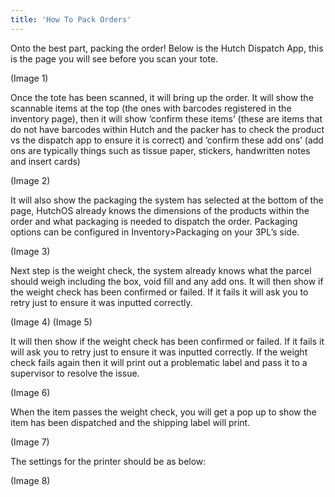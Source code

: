 ```yaml
---
title: 'How To Pack Orders'
---
```


Onto the best part, packing the order! Below is the Hutch Dispatch App, this is the page you will see before you scan your tote.

(Image 1)

Once the tote has been scanned, it will bring up the order. It will show the scannable items at the top (the ones with barcodes registered in the inventory page), then it will show ‘confirm these items’ (these are items that do not have barcodes within Hutch and the packer has to check the product vs the dispatch app to ensure it is correct) and ‘confirm these add ons’ (add ons are typically things such as tissue paper, stickers, handwritten notes and insert cards)

(Image 2)

It will also show the packaging the system has selected at the bottom of the page, HutchOS already knows the dimensions of the products within the order and what packaging is needed to dispatch the order. Packaging options can be configured in Inventory>Packaging on your 3PL’s side.  

(Image 3)

Next step is the weight check, the system already knows what the parcel should weigh including the box, void fill and any add ons. It will then show if the weight check has been confirmed or failed. If it fails it will ask you to retry just to ensure it was inputted correctly. 

(Image 4)
(Image 5)

It will then show if the weight check has been confirmed or failed. If it fails it will ask you to retry just to ensure it was inputted correctly. If the weight check fails again then it will print out a problematic label and pass it to a supervisor to resolve the issue. 

(Image 6)


When the item passes the weight check, you will get a pop up to show the item has been dispatched and the shipping label will print.

(Image 7)

The settings for the printer should be as below: 

(Image 8)